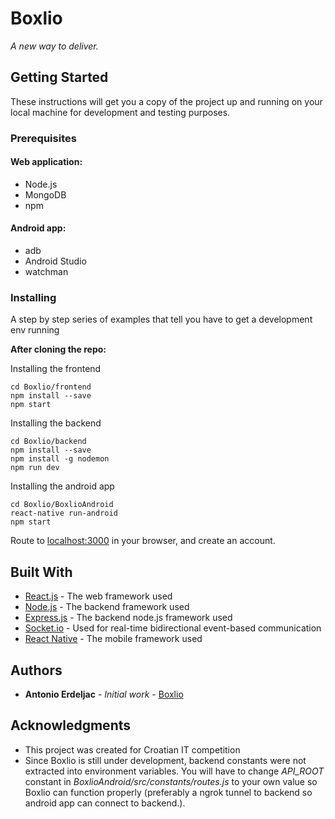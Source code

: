 # Boxlio

*A new way to deliver.*

## Getting Started

These instructions will get you a copy of the project up and running on your local machine for development and testing purposes.

### Prerequisites
#### Web application:
* Node.js
* MongoDB
* npm

#### Android app:
* adb
* Android Studio
* watchman

### Installing

A step by step series of examples that tell you have to get a development env running

**After cloning the repo:**

Installing the frontend

```
cd Boxlio/frontend
npm install --save
npm start
```

Installing the backend

```
cd Boxlio/backend
npm install --save
npm install -g nodemon
npm run dev
```

Installing the android app

```
cd Boxlio/BoxlioAndroid
react-native run-android
npm start
```

Route to [localhost:3000](http://localhost:3000/) in your browser, and create an account.

## Built With

* [React.js](https://reactjs.org/) - The web framework used
* [Node.js](https://nodejs.org/en/) - The backend framework used
* [Express.js](https://expressjs.com/) - The backend node.js framework used
* [Socket.io](https://socket.io/) - Used for real-time bidirectional event-based communication
* [React Native](https://facebook.github.io/react-native/) - The mobile framework used

## Authors

* **Antonio Erdeljac** - *Initial work* - [Boxlio](https://github.com/AntonioErdeljac/Boxlio)

## Acknowledgments

* This project was created for Croatian IT competition
* Since Boxlio is still under development, backend constants were not extracted into environment variables. You will have to change *API_ROOT* constant in *BoxlioAndroid/src/constants/routes.js* to your own value so Boxlio can function properly (preferably a ngrok tunnel to backend so android app can connect to backend.).
